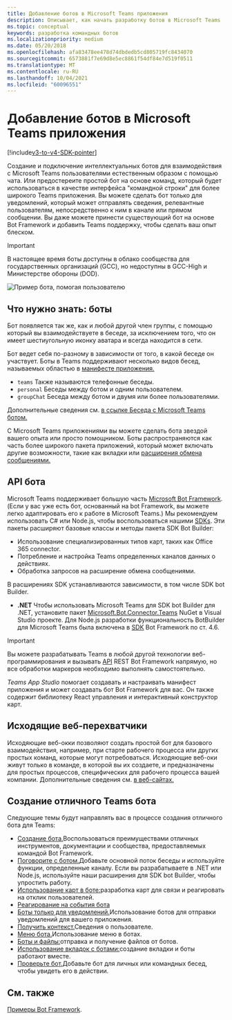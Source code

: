 ```yaml
---
title: Добавление ботов в Microsoft Teams приложения
description: Описывает, как начать разработку ботов в Microsoft Teams
ms.topic: conceptual
keywords: разработка командных ботов
ms.localizationpriority: medium
ms.date: 05/20/2018
ms.openlocfilehash: afa83478ee478d74dbdedb5cd805719fc8434070
ms.sourcegitcommit: 6573881f7e69d8e5ec8861f54df84e7d519f0511
ms.translationtype: MT
ms.contentlocale: ru-RU
ms.lasthandoff: 10/04/2021
ms.locfileid: "60096551"
---
```

# <a name="add-bots-to-microsoft-teams-apps"></a>Добавление ботов в Microsoft Teams приложения

[!include[v3-to-v4-SDK-pointer](~/includes/v3-to-v4-pointer-bots.md)]

Создание и подключение интеллектуальных ботов для взаимодействия с Microsoft Teams пользователями естественным образом с помощью чата. Или предостереите простой бот на основе команд, который будет использоваться в качестве интерфейса "командной строки" для более широкого Teams приложения. Вы можете сделать бот только для уведомлений, который может отправлять сведения, релевантные пользователям, непосредственно к ним в канале или прямом сообщении. Вы даже можете принести существующий бот на основе Bot Framework и добавить Teams поддержку, чтобы сделать ваш опыт блеском.

> [!IMPORTANT]
> В настоящее время боты доступны в облако сообщества для государственных организаций (GCC), но недоступны в GCC-High и Министерстве обороны (DOD).

![Пример бота, помогая пользователю](~/assets/images/bot_example.png)

## <a name="what-you-need-to-know-bots"></a>Что нужно знать: боты

Бот появляется так же, как и любой другой член группы, с помощью который вы взаимодействуете в беседе, за исключением того, что он имеет шестиугольную иконку аватара и всегда находится в сети.

Бот ведет себя по-разному в зависимости от того, в какой беседе он участвует. Боты в Teams поддерживают несколько видов бесед, называемых областью в [манифесте приложения.](~/resources/schema/manifest-schema.md)

* `teams` Также называются телефонные беседы.
* `personal` Беседы между ботом и одним пользователем.
* `groupChat` Беседа между ботом и двумя или более пользователями.

Дополнительные сведения см. [в ссылке Беседа с Microsoft Teams ботом.](~/resources/bot-v3/bot-conversations/bots-conversations.md)

С Microsoft Teams приложениями вы можете сделать бота звездой вашего опыта или просто помощником. Боты распространяются как часть более широкого пакета приложений, который [](~/tabs/what-are-tabs.md) может включать другие возможности, такие как вкладки или [расширения обмена сообщениями.](~/messaging-extensions/what-are-messaging-extensions.md)

## <a name="bot-apis"></a>API бота

Microsoft Teams поддерживает большую часть [Microsoft Bot Framework](https://dev.botframework.com/). (Если у вас уже есть бот, основанный на bot Framework, вы можете легко адаптировать его к работе в Microsoft Teams.) Мы рекомендуем использовать C# или Node.js, чтобы воспользоваться нашими [SDKs](/microsoftteams/platform/#pivot=sdk-tools). Эти пакеты расширяют базовые классы и методы пакета SDK Bot Builder:

* Использование специализированных типов карт, таких как Office 365 connector.
* Потребление и настройка Teams определенных каналов данных о действиях.
* Обработка запросов на расширение обмена сообщениями.

В расширениях SDK устанавливаются зависимости, в том числе SDK bot Builder.

* **.NET** Чтобы использовать Microsoft Teams для SDK bot Builder для .NET, установите пакет [Microsoft.Bot.Connector.Teams](https://www.nuget.org/packages/Microsoft.Bot.Connector.Teams) NuGet в Visual Studio проекте. Для Node.js разработки функциональность BotBuilder для Microsoft Teams была включена в [SDK](https://github.com/microsoft/botframework-sdk) Bot Framework по ст. 4.6.

> [!IMPORTANT]
> Вы можете разрабатывать Teams в любой другой технологии веб-программирования и вызывать [API](/bot-framework/rest-api/bot-framework-rest-overview) REST Bot Framework напрямую, но все обработки маркеров необходимо выполнять самостоятельно.

*Teams App Studio* помогает создавать и настраивать манифест приложения и может создавать бот Bot Framework для вас. Он также содержит библиотеку React управления и интерактивный конструктор карт. 

## <a name="outgoing-webhooks"></a>Исходящие веб-перехватчики

Исходяющие веб-окки позволяют создать простой бот для базового взаимодействия, например, при старте рабочего процесса или других простых команд, которые могут потребоваться. Исходяющие веб-оки живут только в команде, в которой вы их создаете, и предназначены для простых процессов, специфических для рабочего процесса вашей компании. Дополнительные сведения см. [в веб-сайтах.](~/webhooks-and-connectors/how-to/add-outgoing-webhook.md)

## <a name="build-a-great-teams-bot"></a>Создание отличного Teams бота

Следующие темы будут направлять вас в процессе создания отличного бота для Teams:

* [Создание бота.](~/resources/bot-v3/bots-create.md)Воспользоваться преимуществами отличных инструментов, документации и сообщества, предоставляемых командой Bot Framework.
* [Поговорите с ботом.](~/resources/bot-v3/bot-conversations/bots-conversations.md)Добавьте основной поток беседы и используйте функции, определенные каналу. Если вы разрабатываете в .NET или Node.js, используйте наши расширения для SDK bot Builder, чтобы упростить работу.
* [Использование карт в боте:](~/resources/bot-v3/bots-cards.md)разработка карт для связи и реагировать на отклик пользователей.
* [Реагирование на события бота](~/resources/bot-v3/bots-notifications.md)
* [Боты только для уведомлений.](~/resources/bot-v3/bots-notification-only.md)Использование ботов для отправки уведомлений для вашего приложения.
* [Получить контекст.](~/resources/bot-v3/bots-context.md)Сведения о пользователе.
* [Меню бота.](~/resources/bot-v3/bots-menus.md)Использование меню в ботах.
* [Боты и файлы:](~/resources/bot-v3/bots-files.md)отправка и получение файлов от ботов.
* [Использование вкладок с ботами:](~/resources/bot-v3/bots-with-tabs.md)создание вкладки и боты работают вместе.
* [Проверьте бот.](~/resources/bot-v3/bots-test.md)Добавьте бот для личных или командных бесед, чтобы увидеть его в действии.

## <a name="see-also"></a>См. также

[Примеры Bot Framework](https://github.com/Microsoft/BotBuilder-Samples/blob/master/README.md).